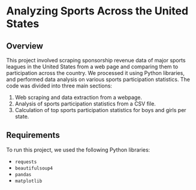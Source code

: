 # Analyzing Sports Across the United States

## Overview

This project involved scraping sponsorship revenue data of major sports leagues in the United States from a web page and comparing them to participation across the country. We processed it using Python libraries, and performed data analysis on various sports participation statistics. The code was divided into three main sections:

1. Web scraping and data extraction from a webpage.
2. Analysis of sports participation statistics from a CSV file.
3. Calculation of top sports participation statistics for boys and girls per state.

## Requirements

To run this project, we used the following Python libraries:
- `requests`
- `beautifulsoup4`
- `pandas`
- `matplotlib`
